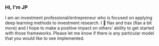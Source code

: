 ### Hi, I'm JP

I am an investment professional/entrepreneur who is focused on applying deep learning methods to investment research. I 🥰 flax and trax (flax a bit more) and I hope to make a positive impact on others' ability to get started with those frameworks. Please let me know if there is any particular model that you would like to see implemented. 
